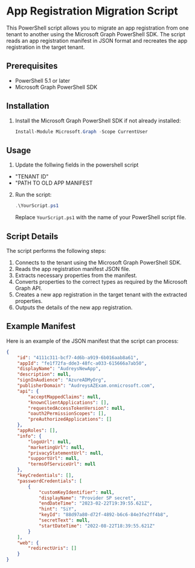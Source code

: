# App Registration Migration Script

This PowerShell script allows you to migrate an app registration from one tenant to another using the Microsoft Graph PowerShell SDK. The script reads an app registration manifest in JSON format and recreates the app registration in the target tenant.

## Prerequisites

- PowerShell 5.1 or later
- Microsoft Graph PowerShell SDK

## Installation

1. Install the Microsoft Graph PowerShell SDK if not already installed:
    ```powershell
    Install-Module Microsoft.Graph -Scope CurrentUser
    ```

## Usage

1. Update the follwing fields in the powershell script
 - "TENANT ID"
 - "PATH TO OLD APP MANIFEST

2. Run the script:
    ```powershell
    .\YourScript.ps1
    ```

    Replace `YourScript.ps1` with the name of your PowerShell script file.

## Script Details

The script performs the following steps:

1. Connects to the tenant using the Microsoft Graph PowerShell SDK.
2. Reads the app registration manifest JSON file.
3. Extracts necessary properties from the manifest.
4. Converts properties to the correct types as required by the Microsoft Graph API.
5. Creates a new app registration in the target tenant with the extracted properties.
6. Outputs the details of the new app registration.

## Example Manifest

Here is an example of the JSON manifest that the script can process:

```json
{
    "id": "4111c311-bcf7-4d6b-a919-6b016aab8a61",
    "appId": "fe1f72fa-dde3-48fc-a033-615666a7ab50",
    "displayName": "AudreysNewApp",
    "description": null,
    "signInAudience": "AzureADMyOrg",
    "publisherDomain": "AudreysAZExam.onmicrosoft.com",
    "api": {
        "acceptMappedClaims": null,
        "knownClientApplications": [],
        "requestedAccessTokenVersion": null,
        "oauth2PermissionScopes": [],
        "preAuthorizedApplications": []
    },
    "appRoles": [],
    "info": {
        "logoUrl": null,
        "marketingUrl": null,
        "privacyStatementUrl": null,
        "supportUrl": null,
        "termsOfServiceUrl": null
    },
    "keyCredentials": [],
    "passwordCredentials": [
        {
            "customKeyIdentifier": null,
            "displayName": "Provider SP secret",
            "endDateTime": "2023-02-22T19:39:55.621Z",
            "hint": "SiY",
            "keyId": "88d97a80-d72f-4892-b6c6-84e3fe2ff4b8",
            "secretText": null,
            "startDateTime": "2022-08-22T18:39:55.621Z"
        }
    ],
    "web": {
        "redirectUris": []
    }
}
